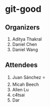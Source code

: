 # git-good

## Organizers

1. Aditya Thakral
2. Daniel Chen
3. Daniel Wang

## Attendees

1. Juan Sánchez :star:
2. Micah Beech 
3. Allen Lu
9. c4tsai
10. Dar
